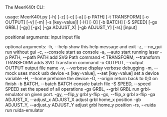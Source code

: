 The MeerK40t CLI:

usage: MeerK40t.py [-h] [-z] [-c] [-a] [-p PATH] [-t TRANSFORM] [-o OUTPUT]
                   [-v] [-m] [-s [key=value]] [-H] [-O] [-b BATCH] [-S SPEED]
                   [-gs GRBL] [-gy] [-gx] [-ga ADJUST_X] [-gb ADJUST_Y] [-rs]
                   [input]

positional arguments:
  input                 input file

optional arguments:
  -h, --help            show this help message and exit
  -z, --no_gui          run without gui
  -c, --console         start as console
  -a, --auto            start running laser
  -p PATH, --path PATH  add SVG Path command
  -t TRANSFORM, --transform TRANSFORM
                        adds SVG Transform command
  -o OUTPUT, --output OUTPUT
                        output file name
  -v, --verbose         display verbose debugging
  -m, --mock            uses mock usb device
  -s [key=value], --set [key=value]
                        set a device variable
  -H, --home            prehome the device
  -O, --origin          return back to 0,0 on finish
  -b BATCH, --batch BATCH
                        console batch file
  -S SPEED, --speed SPEED
                        set the speed of all operations
  -gs GRBL, --grbl GRBL
                        run grbl-emulator on given port.
  -gy, --flip_y         grbl y-flip
  -gx, --flip_x         grbl x-flip
  -ga ADJUST_X, --adjust_x ADJUST_X
                        adjust grbl home_x position
  -gb ADJUST_Y, --adjust_y ADJUST_Y
                        adjust grbl home_y position
  -rs, --ruida          run ruida-emulator
